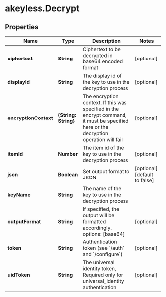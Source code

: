 # akeyless.Decrypt

## Properties

Name | Type | Description | Notes
------------ | ------------- | ------------- | -------------
**ciphertext** | **String** | Ciphertext to be decrypted in base64 encoded format | [optional] 
**displayId** | **String** | The display id of the key to use in the decryption process | [optional] 
**encryptionContext** | **{String: String}** | The encryption context. If this was specified in the encrypt command, it must be specified here or the decryption operation will fail | [optional] 
**itemId** | **Number** | The item id of the key to use in the decryption process | [optional] 
**json** | **Boolean** | Set output format to JSON | [optional] [default to false]
**keyName** | **String** | The name of the key to use in the decryption process | 
**outputFormat** | **String** | If specified, the output will be formatted accordingly. options: [base64] | [optional] 
**token** | **String** | Authentication token (see &#x60;/auth&#x60; and &#x60;/configure&#x60;) | [optional] 
**uidToken** | **String** | The universal identity token, Required only for universal_identity authentication | [optional] 


